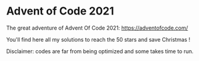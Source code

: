 # Advent of Code 2021

The great adventure of Advent Of Code 2021: https://adventofcode.com/

You'll find here all my solutions to reach the 50 stars and save Christmas !

Disclaimer: codes are far from being optimized and some takes time to run.
